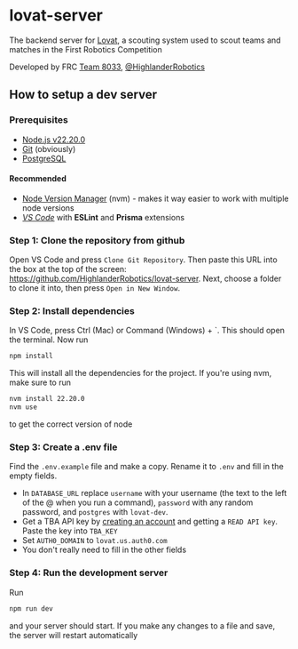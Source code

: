 # lovat-server

The backend server for [Lovat](https://lovat.app), a scouting system used to scout teams and matches in the First Robotics Competition

Developed by FRC [Team 8033](https://www.frc8033.com/), [@HighlanderRobotics](https://github.com/HighlanderRobotics)

## How to setup a dev server

### Prerequisites

- [Node.js v22.20.0](https://nodejs.org/en/download)
- [Git](https://git-scm.com/downloads) (obviously)
- [PostgreSQL](https://www.postgresql.org/download/)

#### Recommended

- [Node Version Manager](https://github.com/nvm-sh/nvm?tab=readme-ov-file#install--update-script) (nvm) - makes it way easier to work with multiple node versions
- [_VS Code_](https://code.visualstudio.com/) with **ESLint** and **Prisma** extensions

### Step 1: Clone the repository from github

Open VS Code and press `Clone Git Repository`. Then paste this URL into the box at the top of the screen: https://github.com/HighlanderRobotics/lovat-server. Next, choose a folder to clone it into, then press `Open in New Window`.

### Step 2: Install dependencies

In VS Code, press Ctrl (Mac) or Command (Windows) + `. This should open the terminal. Now run

```bash
npm install
```

This will install all the dependencies for the project. If you're using nvm, make sure to run

```bash
nvm install 22.20.0
nvm use
```

to get the correct version of node

### Step 3: Create a .env file

Find the `.env.example` file and make a copy. Rename it to `.env` and fill in the empty fields.

- In `DATABASE_URL` replace `username` with your username (the text to the left of the @ when you run a command), `password` with any random password, and `postgres` with `lovat-dev`.
- Get a TBA API key by [creating an account](https://www.thebluealliance.com/account) and getting a `READ API key`. Paste the key into `TBA_KEY`
- Set `AUTH0_DOMAIN` to `lovat.us.auth0.com`
- You don't really need to fill in the other fields

### Step 4: Run the development server

Run

```bash
npm run dev
```

and your server should start. If you make any changes to a file and save, the server will restart automatically
